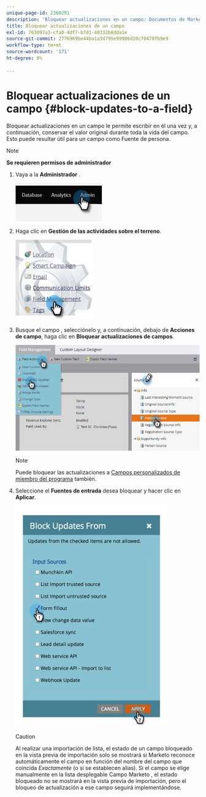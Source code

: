 ```yaml
---
unique-page-id: 2360291
description: 'Bloquear actualizaciones en un campo: Documentos de Marketo: Documentación del producto'
title: Bloquear actualizaciones de un campo
exl-id: 763097a3-cfa0-4df7-bfd1-40332b8dda1e
source-git-commit: 2776969be44ba1a3d795e99986d10cf0470fb9e9
workflow-type: tm+mt
source-wordcount: '171'
ht-degree: 0%

---
```


# Bloquear actualizaciones de un campo {#block-updates-to-a-field}

Bloquear actualizaciones en un campo le permite escribir en él una vez y, a continuación, conservar el valor original durante toda la vida del campo. Esto puede resultar útil para un campo como Fuente de persona.

>[!NOTE]
>
>**Se requieren permisos de administrador**

1. Vaya a la **Administrador** .

   ![](assets/block-updates-to-a-field-1.png)

1. Haga clic en **Gestión de las actividades sobre el terreno**.

   ![](assets/block-updates-to-a-field-2.png)

1. Busque el campo , selecciónelo y, a continuación, debajo de **Acciones de campo**, haga clic en **Bloquear actualizaciones de campos**.

   ![](assets/block-updates-to-a-field-3.png)

   >[!NOTE]
   >
   >Puede bloquear las actualizaciones a [Campos personalizados de miembro del programa](/help/marketo/product-docs/core-marketo-concepts/programs/working-with-programs/program-member-custom-fields.md) también.

1. Seleccione el **Fuentes de entrada** desea bloquear y hacer clic en **Aplicar**.

   ![](assets/block-updates-to-a-field-4.png)

   >[!CAUTION]
   >
   >Al realizar una importación de lista, el estado de un campo bloqueado en la vista previa de importación solo se mostrará si Marketo reconoce automáticamente el campo en función del nombre del campo que coincida _Exactamente_ (o si se establecen alias). Si el campo se elige manualmente en la lista desplegable Campo Marketo , el estado bloqueado no se mostrará en la vista previa de importación, pero el bloqueo de actualización a ese campo seguirá implementándose.
